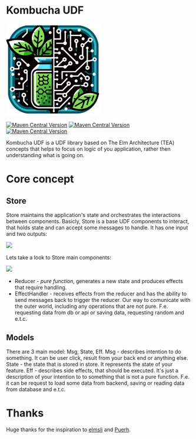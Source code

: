# Kombucha UDF

<img src=".idea/icon.png" width=256>

[![Maven Central Version](https://img.shields.io/maven-central/v/io.github.ikarenkov/kombucha-core?label=kombucha-core&labelColor=005464&color=82e24c)](https://central.sonatype.com/artifact/io.github.ikarenkov/kombucha-core) 
[![Maven Central Version](https://img.shields.io/maven-central/v/io.github.ikarenkov/kombucha-test?label=kombucha-test&labelColor=005464&color=82e24c)](https://central.sonatype.com/artifact/io.github.ikarenkov/kombucha-test) 
[![Maven Central Version](https://img.shields.io/maven-central/v/io.github.ikarenkov/kombucha-ui-adapter?label=kombucha-ui-adapter&labelColor=005464&color=82e24c)
](https://central.sonatype.com/artifact/io.github.ikarenkov/kombucha-ui-adapter)

Kombucha UDF is a UDF library based on The Elm Architecture (TEA) concepts that helps to focus on logic of you application, rather then understanding
what is going on.

# Core concept

## Store

Store maintains the application's state and orchestrates the interactions between components.
Basicly, Store is a base UDF components to interact, that holds state and can accept some messages to handle. It has one input and two outputs:

<img src="https://github.com/ikarenkov/Kombucha-UDF/assets/17216532/09fff09b-f7f9-42c9-ab73-ce3f2f25fb9a" width="600">

Lets take a look to Store main components:

<img src="https://github.com/ikarenkov/Kombucha-UDF/assets/17216532/9669c03c-2d9d-4610-a30a-58619a4bcfb7" width="600">

* Reducer - *pure function*, generates a new state and produces effects that require handling. 
* EffectHandler - receives effects from the reducer and has the ability to send messages back to trigger the reducer. Our way to comunicate with the outer world, including any operations that are not pure. F.e. requesting data from db or api or saving data, requesting random and e.t.c.

## Models

There are 3 main model: Msg, State, Eff.
Msg - describes intention to do something. It can be user click, result from your back end or anything else.
State - the state that is stored in store. It represents the state of your feature.
Eff - describes side effects, that should be executed. It's just a description of your intention to to something that is not a pure function. F.e. it
can be request to load some data from backend, saving or reading data from database and e.t.c.

# Thanks

Huge thanks for the inspiration to [elmsli](https://github.com/vivid-money/elmslie) and [Puerh](https://github.com/Mishkun/Puerh).
